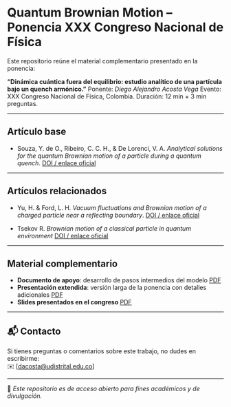 # Quantum Brownian Motion – Ponencia XXX Congreso Nacional de Física

Este repositorio reúne el material complementario presentado en la ponencia:

**“Dinámica cuántica fuera del equilibrio: estudio analítico de una partícula bajo un quench armónico.”**
Ponente: *Diego Alejandro Acosta Vega*
Evento: XXX Congreso Nacional de Física, Colombia.
Duración: 12 min + 3 min preguntas.

---

##  Artículo base
- Souza, Y. de O., Ribeiro, C. C. H., & De Lorenci, V. A.
  *Analytical solutions for the quantum Brownian motion of a particle during a quantum quench*.
  [DOI / enlace oficial](https://doi.org/10.48550/arXiv.2501.16611)

---

##  Artículos relacionados
- Yu, H. & Ford, L. H.
  *Vacuum fluctuations and Brownian motion of a charged particle near a reflecting boundary*.
  [DOI / enlace oficial](https://doi.org/10.1103/PhysRevD.70.065009)

- Tsekov R.
  *Brownian motion of a classical particle in quantum environment*
  [DOI / enlace oficial](https://doi.org/10.1016/j.physleta.2017.06.037)

---

##  Material complementario
- **Documento de apoyo**: desarrollo de pasos intermedios del modelo [PDF](./docs/pasos_intermedios.pdf)  
- **Presentación extendida**: versión larga de la ponencia con detalles adicionales [PDF](./slides/presentacion_extend.pdf)  
- **Slides presentados en el congreso** [PDF](./slides/ponencia_congreso.pdf)

---

## 📬 Contacto
Si tienes preguntas o comentarios sobre este trabajo, no dudes en escribirme:  
✉️ [dacosta@udistrital.edu.co]

---

🔗 *Este repositorio es de acceso abierto para fines académicos y de divulgación.*

